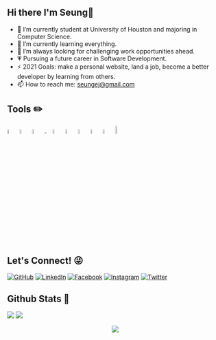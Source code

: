 ## Hi there I'm Seung👋

- 🔭 I’m currently student at University of Houston and majoring in Computer Science.
- 🌱 I’m currently learning everything.
- 👯 I’m always looking for challenging work opportunities ahead.
- :heartpulse: Pursuing a future career in Software Development.
- ⚡ 2021 Goals: make a personal website, land a job, become a better developer by learning from others.
- 📫 How to reach me: seungej@gmail.com



## Tools :pencil2:
[<img alt="C++" width="5%" src="https://upload.wikimedia.org/wikipedia/commons/thumb/1/18/ISO_C%2B%2B_Logo.svg/800px-ISO_C%2B%2B_Logo.svg.png" />](https://www.google.com/search?&q=C++)
[<img alt="Python" width="5%" src="https://camo.githubusercontent.com/91de473fa3f2f749a56effc3e64f1049d108251f/68747470733a2f2f75706c6f61642e77696b696d656469612e6f72672f77696b6970656469612f636f6d6d6f6e732f7468756d622f632f63332f507974686f6e2d6c6f676f2d6e6f746578742e7376672f37363870782d507974686f6e2d6c6f676f2d6e6f746578742e7376672e706e67" />](https://www.google.com/search?&q=Python)
[<img alt="HTML5" width="5%" src="https://upload.wikimedia.org/wikipedia/commons/thumb/6/61/HTML5_logo_and_wordmark.svg/1200px-HTML5_logo_and_wordmark.svg.png" />](https://www.google.com/search?&q=html5)
[<img alt="CSS3" width="3%" src="https://upload.wikimedia.org/wikipedia/commons/thumb/d/d5/CSS3_logo_and_wordmark.svg/1200px-CSS3_logo_and_wordmark.svg.png" />](https://www.google.com/search?&q=css3)
[<img alt="Bootstrap" width="5%" src="https://www.searchpng.com/wp-content/uploads/2019/02/Bootstrap-Logo-PNG.png" />](https://www.google.com/search?&q=bootstrap)
[<img alt="Javascript" width="5%" src="https://upload.wikimedia.org/wikipedia/commons/thumb/9/99/Unofficial_JavaScript_logo_2.svg/480px-Unofficial_JavaScript_logo_2.svg.png" />](https://www.google.com/search?&q=Javascript)
[<img alt="Javascript" width="5%" src="https://upload.wikimedia.org/wikipedia/commons/thumb/4/4c/Typescript_logo_2020.svg/1200px-Typescript_logo_2020.svg.png" />](https://www.google.com/search?&q=Typescript)
[<img alt="MySQL" width="5%" src="https://download.logo.wine/logo/MySQL/MySQL-Logo.wine.png" />](https://www.google.com/search?&q=MySQL)
[<img alt="Git" width="5%" src="https://git-scm.com/images/logos/downloads/Git-Icon-1788C.png" />](https://www.google.com/search?&q=Git)
[<img alt="React" width="7%" src="https://upload.wikimedia.org/wikipedia/commons/thumb/a/a7/React-icon.svg/1280px-React-icon.svg.png" />](https://www.google.com/search?&q=React)





## Let's Connect! :stuck_out_tongue_winking_eye:

<p>
	<a href="https://github.com/seungej"><img src="https://img.icons8.com/bubbles/50/000000/github.png" alt="GitHub"/></a>
	<a href="https://www.linkedin.com/in/seung-jung/"><img src="https://img.icons8.com/bubbles/50/000000/linkedin.png" alt="LinkedIn"/></a>
	<a href="https://www.facebook.com/seungej/"><img src="https://img.icons8.com/bubbles/50/000000/facebook-new.png" alt="Facebook"/></a>
	<a href="https://www.instagram.com/seungej/"><img src="https://img.icons8.com/bubbles/50/000000/instagram.png" alt="Instagram"/></a>
	<a href="https://twitter.com/seungej_"><img src="https://img.icons8.com/bubbles/50/000000/twitter.png" alt="Twitter"/></a>
</p>



## Github Stats :compass:
<img src="https://github-readme-stats.vercel.app/api?username=seungej&hide=stars&show_icons=true&theme=dracula&line_height=32">
<img src="https://github-readme-stats.vercel.app/api/top-langs/?username=seungej&count_private=true&theme=dracula">

<p href="https://github.com/seungej/github-profile-views-counter" align="center"><img src="https://gpvc.arturio.dev/seungej"></p>



